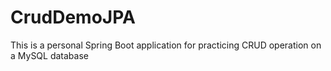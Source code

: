 # CrudDemoJPA
This is a personal Spring Boot application for practicing CRUD operation on a MySQL database
